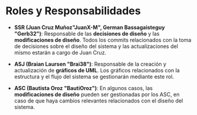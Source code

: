 # Roles y Responsabilidades

- **SSR (Juan Cruz Muñoz"JuanX-M", German Bassagaisteguy "Gerb32")**: Responsable de las **decisiones de diseño** y las **modificaciones de diseño**. Todos los commits relacionados con la toma de decisiones sobre el diseño del sistema y las actualizaciones del mismo estarán a cargo de Juan Cruz.
  
- **ASJ (Braian Laursen "Brai38")**: Responsable de la creación y actualización de **gráficos de UML**. Los gráficos relacionados con la estructura y el flujo del sistema se gestionarán mediante este rol.
  
- **ASC (Bautista Oroz "BautiOroz")**: En algunos casos, las **modificaciones de diseño** pueden ser gestionadas por los ASC, en caso de que haya cambios relevantes relacionados con el diseño del sistema.

